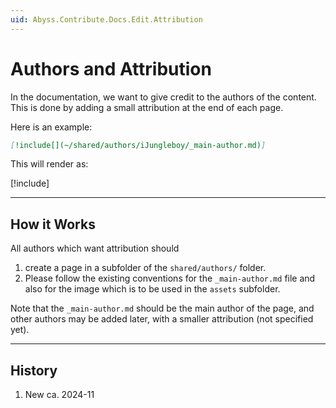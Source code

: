 ```yaml
---
uid: Abyss.Contribute.Docs.Edit.Attribution
---
```


# Authors and Attribution

In the documentation, we want to give credit to the authors of the content.
This is done by adding a small attribution at the end of each page.

Here is an example:

```markdown
[!include[](~/shared/authors/iJungleboy/_main-author.md)]
```

This will render as:

[!include[](~/shared/authors/iJungleboy/_main-author.md)]

---

## How it Works

All authors which want attribution should

1. create a page in a subfolder of the `shared/authors/` folder.
1. Please follow the existing conventions for the `_main-author.md` file and also for the image which is to be used in the `assets` subfolder.

Note that the `_main-author.md` should be the main author of the page, and other authors may be added later, with a smaller attribution (not specified yet).

---

## History

1. New ca. 2024-11
